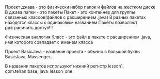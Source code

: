 Проект джава - это физически набор папок и файлов на жестком диске
В джава папки - это пакеты
Пакет - это контейнер для группы связанных классов(файлов с расширением .java)
В разных пакетах находятся классы с одинаковым названием
Пакеты позволяют разграничить доступ!!!

Физическая аналогия Класс - это файл в пакете с расширением .java,
имя которого совпадает с именем класса


Проект BasicJava - название проекта -  обычно с большой буквы
BasicJava, Massenger...

В названии пакетов используют нижний регистр
lesson1, com.telran.base, java_lesson_one